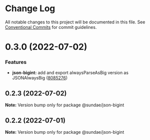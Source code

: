 # Change Log

All notable changes to this project will be documented in this file.
See [Conventional Commits](https://conventionalcommits.org) for commit guidelines.

# 0.3.0 (2022-07-02)


### Features

* **json-bigint:** add and export alwaysParseAsBig version as JSONAlwaysBig ([8085276](https://github.com/sundaeswap-finance/defi-sdk/commit/8085276600b941730d88a8b2826bc62e330cca93))





## 0.2.3 (2022-07-02)

**Note:** Version bump only for package @sundae/json-bigint





## 0.2.2 (2022-07-01)

**Note:** Version bump only for package @sundae/json-bigint
